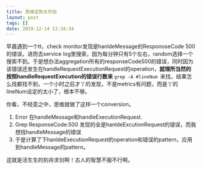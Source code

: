 ```yaml
---
title: 思维定势太可怕
layout: post
tags: []
date: 2019-12-14 13:34:34
---
```


早晨遇到一个tt，check monitor发现是hanldeMessage的ResponoseCode 500的错误，进而去service log里搜索，因为每分钟只有5个左右，random选择一个搜索不到。于是想办法aggregation所有的responseCode500的错误，同时因为该错误还发生在handleRequestExecutionRequest的operation，**就理所当然的按照handleRequestExecution的错误行数来** `grep -A #lineNum `来找，结果怎么找都找不到，一个小时之后才丫的发现，不是metrics有问题，而是丫的lineNum设定的太小了，根本不够。

你看，不经意之中，思维就做了这样一个conversion。

1. Error 在handleMessage和handleExecutionRequest.
2. Grep ResponseCode:500 发现的全是hanldeExcutionRequest的错误，而我想找handleMessage的错误
3. 于是计算了下hanldeExecutionRequest的operation和错误的pattern，应用到handleMessage的pattern。

这就是活生生的刻舟求剑啊！古人的智慧不服不行啊。

